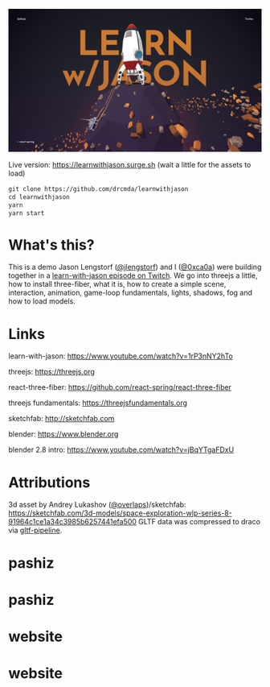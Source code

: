 ![](intro.jpg)

Live version: https://learnwithjason.surge.sh (wait a little for the assets to load)

    git clone https://github.com/drcmda/learnwithjason
    cd learnwithjason
    yarn
    yarn start

# What's this?

This is a demo Jason Lengstorf ([@jlengstorf](https://twitter.com/jlengstorf)) and I ([@0xca0a](https://twitter.com/0xca0a)) were building together in a [learn-with-jason episode on Twitch](https://www.twitch.tv/videos/477199412). We go into threejs a little, how to install three-fiber, what it is, how to create a simple scene, interaction, animation, game-loop fundamentals, lights, shadows, fog and how to load models.

# Links

learn-with-jason: https://www.youtube.com/watch?v=1rP3nNY2hTo

threejs: https://threejs.org

react-three-fiber: https://github.com/react-spring/react-three-fiber

threejs fundamentals: https://threejsfundamentals.org

sketchfab: http://sketchfab.com

blender: https://www.blender.org

blender 2.8 intro: https://www.youtube.com/watch?v=jBqYTgaFDxU


# Attributions

3d asset by Andrey Lukashov ([@overlaps](https://twitter.com/overlaps))/sketchfab: https://sketchfab.com/3d-models/space-exploration-wlp-series-8-91964c1ce1a34c3985b6257441efa500 GLTF data was compressed to draco via [gltf-pipeline](https://github.com/AnalyticalGraphicsInc/gltf-pipeline).
# pashiz
# pashiz
# website
# website
